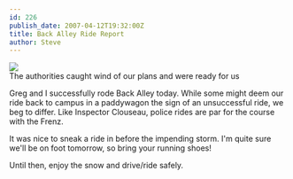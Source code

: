 ```yaml
---
id: 226
publish_date: 2007-04-12T19:32:00Z
title: Back Alley Ride Report
author: Steve
---
```

![](http://www.flagstafffrenzy.org/wp-content/uploads/2007/04/police-van.jpg)  
The authorities caught wind of our plans and were ready for us

Greg and I successfully rode Back Alley today. While some might deem our ride back to campus in a paddywagon the sign of an unsuccessful ride, we beg to differ. Like Inspector Clouseau, police rides are par for the course with the Frenz.

It was nice to sneak a ride in before the impending storm. I'm quite sure we'll be on foot tomorrow, so bring your running shoes!

Until then, enjoy the snow and drive/ride safely.